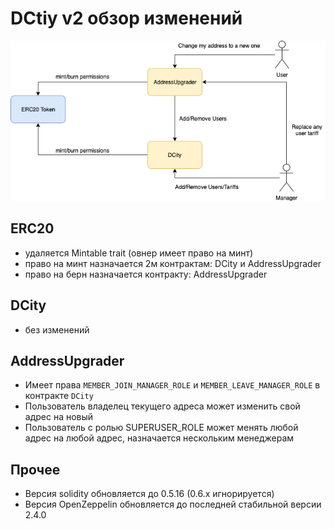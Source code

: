 # DCtiy v2 обзор изменений

![](../images/DCity-v2.png)


## ERC20

- удаляется Mintable trait (овнер имеет право на минт)
- право на минт назначается 2м контрактам: DCity и AddressUpgrader
- право на берн назначается контракту: AddressUpgrader

## DCity

- без изменений

## AddressUpgrader
- Имеет права `MEMBER_JOIN_MANAGER_ROLE` и `MEMBER_LEAVE_MANAGER_ROLE` в контракте `DCity`
- Пользователь владелец текущего адреса может изменить свой адрес на новый
- Пользователь с ролью SUPERUSER_ROLE может менять любой адрес на любой адрес, назначается нескольким менеджерам

## Прочее
- Версия solidity обновляется до 0.5.16 (0.6.x игнорируется)
- Версия OpenZeppelin обновляется до последней стабильной версии 2.4.0
